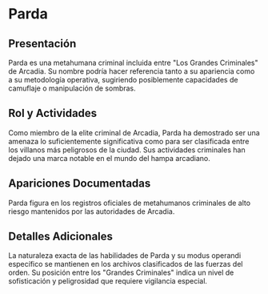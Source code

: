 # Parda

## Presentación
Parda es una metahumana criminal incluida entre "Los Grandes Criminales" de Arcadia. Su nombre podría hacer referencia tanto a su apariencia como a su metodología operativa, sugiriendo posiblemente capacidades de camuflaje o manipulación de sombras.

## Rol y Actividades
Como miembro de la elite criminal de Arcadia, Parda ha demostrado ser una amenaza lo suficientemente significativa como para ser clasificada entre los villanos más peligrosos de la ciudad. Sus actividades criminales han dejado una marca notable en el mundo del hampa arcadiano.

## Apariciones Documentadas
Parda figura en los registros oficiales de metahumanos criminales de alto riesgo mantenidos por las autoridades de Arcadia.

## Detalles Adicionales
La naturaleza exacta de las habilidades de Parda y su modus operandi específico se mantienen en los archivos clasificados de las fuerzas del orden. Su posición entre los "Grandes Criminales" indica un nivel de sofisticación y peligrosidad que requiere vigilancia especial.